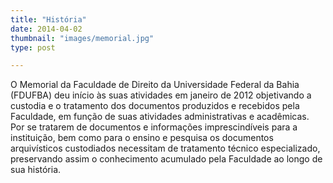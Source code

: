 ```yaml
---
title: "História"
date: 2014-04-02
thumbnail: "images/memorial.jpg"
type: post

---
```


O Memorial da Faculdade de Direito da Universidade Federal da Bahia (FDUFBA) deu início às suas atividades em janeiro de 2012 
objetivando a custodia e o tratamento dos documentos produzidos e recebidos pela Faculdade, em função de suas atividades 
administrativas e acadêmicas. Por se tratarem de documentos e informações imprescindíveis para a instituição, 
bem como para o ensino e pesquisa os documentos arquivísticos custodiados necessitam de tratamento técnico especializado, 
preservando assim o conhecimento acumulado pela Faculdade ao longo de sua história.

